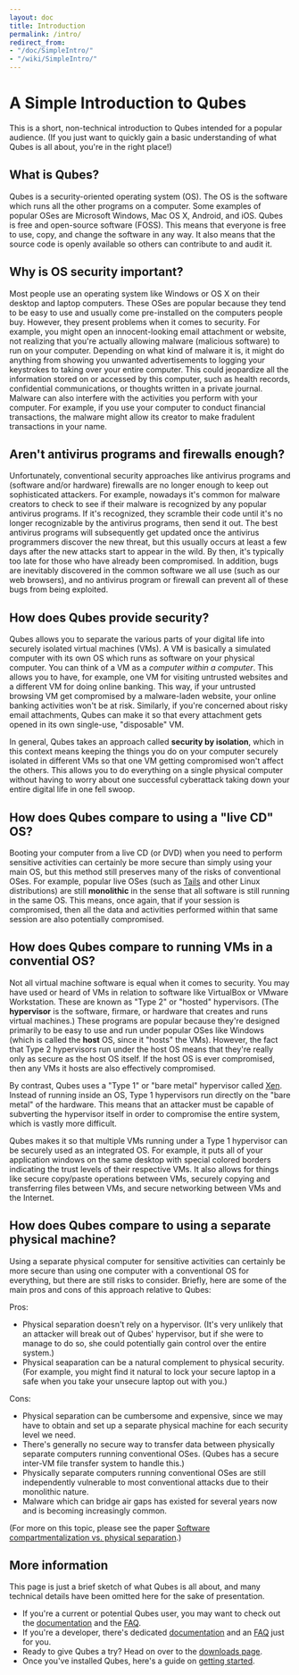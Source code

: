 ```yaml
---
layout: doc
title: Introduction
permalink: /intro/
redirect_from:
- "/doc/SimpleIntro/"
- "/wiki/SimpleIntro/"
---
```


A Simple Introduction to Qubes
==============================

This is a short, non-technical introduction to Qubes intended for a popular audience. (If you just want to quickly gain a basic understanding of what Qubes is all about, you're in the right place!)

What is Qubes?
--------------

Qubes is a security-oriented operating system (OS). The OS is the software which runs all the other programs on a computer. Some examples of popular OSes are Microsoft Windows, Mac OS X, Android, and iOS. Qubes is free and open-source software (FOSS). This means that everyone is free to use, copy, and change the software in any way. It also means that the source code is openly available so others can contribute to and audit it.

Why is OS security important?
-----------------------------

Most people use an operating system like Windows or OS X on their desktop and laptop computers. These OSes are popular because they tend to be easy to use and usually come pre-installed on the computers people buy. However, they present problems when it comes to security. For example, you might open an innocent-looking email attachment or website, not realizing that you're actually allowing malware (malicious software) to run on your computer. Depending on what kind of malware it is, it might do anything from showing you unwanted advertisements to logging your keystrokes to taking over your entire computer. This could jeopardize all the information stored on or accessed by this computer, such as health records, confidential communications, or thoughts written in a private journal. Malware can also interfere with the activities you perform with your computer. For example, if you use your computer to conduct financial transactions, the malware might allow its creator to make fradulent transactions in your name.

Aren't antivirus programs and firewalls enough?
-----------------------------------------------

Unfortunately, conventional security approaches like antivirus programs and (software and/or hardware) firewalls are no longer enough to keep out sophisticated attackers. For example, nowadays it's common for malware creators to check to see if their malware is recognized by any popular antivirus programs. If it's recognized, they scramble their code until it's no longer recognizable by the antivirus programs, then send it out. The best antivirus programs will subsequently get updated once the antivirus programmers discover the new threat, but this usually occurs at least a few days after the new attacks start to appear in the wild. By then, it's typically too late for those who have already been compromised. In addition, bugs are inevitably discovered in the common software we all use (such as our web browsers), and no antivirus program or firewall can prevent all of these bugs from being exploited.

How does Qubes provide security?
--------------------------------

Qubes allows you to separate the various parts of your digital life into securely isolated virtual machines (VMs). A VM is basically a simulated computer with its own OS which runs as software on your physical computer. You can think of a VM as a *computer within a computer*. This allows you to have, for example, one VM for visiting untrusted websites and a different VM for doing online banking. This way, if your untrusted browsing VM get compromised by a malware-laden website, your online banking activities won't be at risk. Similarly, if you're concerned about risky email attachments, Qubes can make it so that every attachment gets opened in its own single-use, "disposable" VM.

In general, Qubes takes an approach called **security by isolation**, which in this context means keeping the things you do on your computer securely isolated in different VMs so that one VM getting compromised won't affect the others. This allows you to do everything on a single physical computer without having to worry about one successful cyberattack taking down your entire digital life in one fell swoop.

How does Qubes compare to using a "live CD" OS?
-----------------------------------------------

Booting your computer from a live CD (or DVD) when you need to perform sensitive activities can certainly be more secure than simply using your main OS, but this method still preserves many of the risks of conventional OSes. For example, popular live OSes (such as [Tails](https://tails.boum.org/) and other Linux distributions) are still **monolithic** in the sense that all software is still running in the same OS. This means, once again, that if your session is compromised, then all the data and activities performed within that same session are also potentially compromised.

How does Qubes compare to running VMs in a convential OS?
---------------------------------------------------------

Not all virtual machine software is equal when it comes to security. You may have used or heard of VMs in relation to software like VirtualBox or VMware Workstation. These are known as "Type 2" or "hosted" hypervisors. (The **hypervisor** is the software, firmare, or hardware that creates and runs virtual machines.) These programs are popular because they're designed primarily to be easy to use and run under popular OSes like Windows (which is called the **host** OS, since it "hosts" the VMs). However, the fact that Type 2 hypervisors run under the host OS means that they're really only as secure as the host OS itself. If the host OS is ever compromised, then any VMs it hosts are also effectively compromised.

By contrast, Qubes uses a "Type 1" or "bare metal" hypervisor called [Xen](http://www.xenproject.org). Instead of running inside an OS, Type 1 hypervisors run directly on the "bare metal" of the hardware. This means that an attacker must be capable of subverting the hypervisor itself in order to compromise the entire system, which is vastly more difficult.

Qubes makes it so that multiple VMs running under a Type 1 hypervisor can be securely used as an integrated OS. For example, it puts all of your application windows on the same desktop with special colored borders indicating the trust levels of their respective VMs. It also allows for things like secure copy/paste operations between VMs, securely copying and transferring files between VMs, and secure networking between VMs and the Internet.

How does Qubes compare to using a separate physical machine?
------------------------------------------------------------

Using a separate physical computer for sensitive activities can certainly be more secure than using one computer with a conventional OS for everything, but there are still risks to consider. Briefly, here are some of the main pros and cons of this approach relative to Qubes:

Pros:

-   Physical separation doesn't rely on a hypervisor. (It's very unlikely that an attacker will break out of Qubes' hypervisor, but if she were to manage to do so, she could potentially gain control over the entire system.)
-   Physical seaparation can be a natural complement to physical security. (For example, you might find it natural to lock your secure laptop in a safe when you take your unsecure laptop out with you.)

Cons:

-   Physical separation can be cumbersome and expensive, since we may have to obtain and set up a separate physical machine for each security level we need.
-   There's generally no secure way to transfer data between physically separate computers running conventional OSes. (Qubes has a secure inter-VM file transfer system to handle this.)
-   Physically separate computers running conventional OSes are still independently vulnerable to most conventional attacks due to their monolithic nature.
-   Malware which can bridge air gaps has existed for several years now and is becoming increasingly common.

(For more on this topic, please see the paper [Software compartmentalization vs. physical separation](http://www.invisiblethingslab.com/resources/2014/Software_compartmentalization_vs_physical_separation.pdf).)

More information
----------------

This page is just a brief sketch of what Qubes is all about, and many technical details have been omitted here for the sake of presentation.

-   If you're a current or potential Qubes user, you may want to check out the [documentation](/doc/UserDoc/) and the [FAQ](/doc/UserFaq/).
-   If you're a developer, there's dedicated [documentation](/doc/SystemDoc/) and an [FAQ](/doc/DevelFaq/) just for you.
-   Ready to give Qubes a try? Head on over to the [downloads page](/downloads/).
-   Once you've installed Qubes, here's a guide on [getting started](/doc/GettingStarted/).

